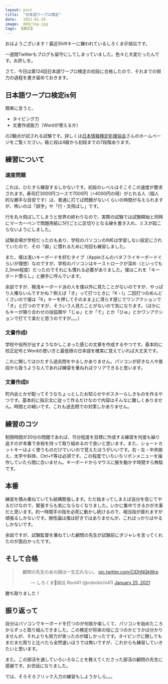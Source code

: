 ```yaml
---
layout: post
title:  "日本語ワープロ検定"
date:   2021-01-26
image:  009/top.jpg
tags:  [雑記]
---
```


おはようございます！最近Shiftキーに嫌われているしろくま＠胡瓜です。

一週間Twitterもブログも留守にしてしまっていました。色々と大変だったんです。お許しを。

さて、今日は第124回日本語ワープロ検定の初段に合格したので、それまでの努力の過程を書き留めておきます。

## 日本語ワープロ検定is何

簡単に言うと、

- タイピング力
- 文書作成能力（Wordが使えるか）

の2観点が試される試験です。詳しくは[日本情報検定処理協会](https://www.goukaku.ne.jp/test_wordpro.html)さんのホームぺージをご覧ください。級と段は4級から初段までの7段階あります。

## 練習について

### 速度問題

これは、ひたすら練習するしかないです。初段のレベルはそこそこの速度が要求されます。寿司打3000円コースで7000円（=4000円の得）がとれる人（個人的な勝手な目安です）は、普通に打てば問題がないくらいの時間が与えられますが、怖いのは「誤字」や「行・文飛ばし」です。

行を丸々飛ばしてしまうと世界の終わりなので、実際の試験では試験開始と同時にマーカーペンで問題用紙に5行ごとに区切りとなる線を書き入れ、ミスが起こらないようにしました。

試験会場が学校だったのもあり、学校のパソコンのIMEは学習しない設定にされていたので、その「癖」に慣れるために何回も練習しました。

また、僕は浅いキーボードを好むタイプ（Appleさんのバタフライキーボードぐらいが理想）なのですが、学校のパソコンはキーストロークが深め（といっても2,3mm程度）だったのでそれにも慣れる必要がありました。僕はこれを「キーボード慣らし」と勝手に呼んでいます。

余談ですが、極浅キーボード派の人を僕以外に見たことがないのですが、やっぱり人権ないんですかね？例えば「き」って打つときに「K・I」二回打つのめんどくさいので僕は「K」キーを押してそのまま上に滑らす感じでワンアクションで「き」と打つのですが、そういう人見たことがないので気になります。（ほかにもキーが隣り合わせの括弧類や「じゅ」とか「で」とか「ひゅ」とかワンアクションで打てて楽だと思うのですが。。。）

### 文書作成I

学校や役所が出すようなかしこまった感じの文章を作成するやつです。基本的に校正記号とWordの使い方と最低限の日本語を確実に覚えていれば大丈夫です。

これに関してはひたすら過去問をやるしかありません。パソコンが好きな人や普段から扱うような人であれば練習を重ねればクリアできると思います。

### 文書作成II

町内会とかが配ってそうなちょっとしたお知らせやポスターらしきものを作るやつです。基本的に指示文に従って作るだけなので内容はそんなに難しくありません。時間との戦いです。これも過去問での対策しかありません。

## 練習のコツ

制限時間が20分の問題であれば、15分程度を目標に作成する練習を何度も繰り返すのが本番で余裕を持って取り組めるので良いと思います。また、ショートカットキーはよく使うものだけでいいので覚えたほうがいいです。右・左・中央揃え、太字や斜体、Ctrl+Y等は必須です。この程度でいちいちリボンメニューを操作していたら間に合いません。キーボードからマウスに腕を動かす時間すら無駄です。

## 本番

練習を積み重ねていても結構緊張します。ただ始まってしまえば自分を信じてやるだけなので、緊張すらも気にならなくなりました。いかに集中できるかが大事だと思います。約一時間手の指を必死に動かし続けるので、相当指が疲れますが頑張るしかないです。根性論は僕は好きではありませんが、こればっかりはやるしかないです。

余談ですが、試験監督を兼ねていた顧問の先生が試験前にダジャレを言ってくれたのが面白かったです。

## そして合格

<center><blockquote class="twitter-tweet" data-theme="dark"><p lang="ja" dir="ltr">顧問の先生のあの顔は一生忘れない。 <a href="https://t.co/CjDhNQkWrp">pic.twitter.com/CjDhNQkWrp</a></p>&mdash; しろくま🥒胡瓜 Root41 (@robokichi41) <a href="https://twitter.com/robokichi41/status/1353617499846152192?ref_src=twsrc%5Etfw">January 25, 2021</a></blockquote> <script async src="https://platform.twitter.com/widgets.js" charset="utf-8"></script></center>

勝ち取りました！

## 振り返って

自分はパソコンでキーボードを打つのが何故か楽しくて、パソコンを始めたころからずっと取り組んできました。この検定が将来の役に立つのかどうかは分かりませんが、それよりも努力が実ったのが嬉しかったです。タイピングに関してもまだまだ周りと比べたら全然速いほうでは無いですが、これからも練習していきたいと思います。

また、この部活を通していろいろなことを教えてくださった部活の顧問の先生に感謝です。お世話になりました。

では、そろそろフリック入力の練習もしようかしら。。。